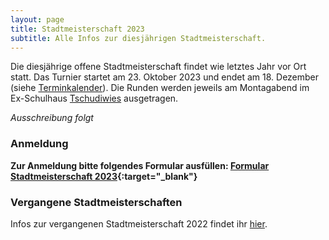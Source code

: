 ```yaml
---
layout: page
title: Stadtmeisterschaft 2023
subtitle: Alle Infos zur diesjährigen Stadtmeisterschaft.
---
```


Die diesjährige offene Stadtmeisterschaft findet wie letztes Jahr vor Ort statt. Das Turnier startet am 23. Oktober 2023
und endet am 18. Dezember (siehe [Terminkalender](/terminkalender)). Die Runden werden jeweils am Montagabend im
Ex-Schulhaus [Tschudiwies](/info) ausgetragen.

_Ausschreibung folgt_

### Anmeldung

**Zur Anmeldung bitte folgendes Formular
ausfüllen: [Formular Stadtmeisterschaft 2023](https://docs.google.com/forms/d/1D8ArUZ1piGJZ9Pt0ZFTalvrIAe_ORjTrWIEC-z8BhIg){:target="\_blank"}**

### Vergangene Stadtmeisterschaften

Infos zur vergangenen Stadtmeisterschaft 2022 findet
ihr [hier](http://www.schachklub-sg.ch/turniere/stadtmeisterschaft/2022).
